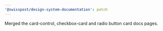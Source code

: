 ```yaml
---
'@swisspost/design-system-documentation': patch
---
```


Merged the card-control, checkbox-card and radio button card docs pages.
